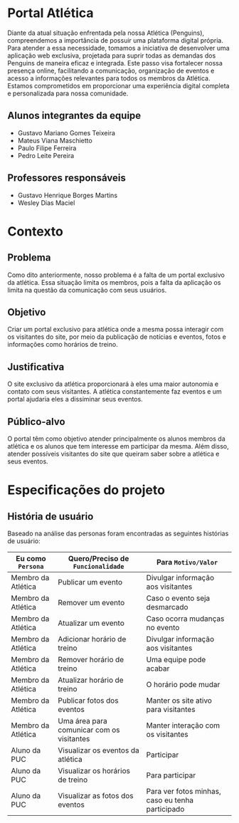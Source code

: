 # Portal Atlética

Diante da atual situação enfrentada pela nossa Atlética (Penguins), compreendemos a importância de possuir uma plataforma digital própria. Para atender a essa necessidade, tomamos a iniciativa de desenvolver uma aplicação web exclusiva, projetada para suprir todas as demandas dos Penguins de maneira eficaz e integrada. Este passo visa fortalecer nossa presença online, facilitando a comunicação, organização de eventos e acesso a informações relevantes para todos os membros da Atlética. Estamos comprometidos em proporcionar uma experiência digital completa e personalizada para nossa comunidade.

## Alunos integrantes da equipe

* Gustavo Mariano Gomes Teixeira
* Mateus Viana Maschietto
* Paulo Filipe Ferreira
* Pedro Leite Pereira

## Professores responsáveis

* Gustavo Henrique Borges Martins
* Wesley Dias Maciel

# Contexto

## Problema

Como dito anteriormente, nosso problema é a falta de um portal exclusivo da atlética. Essa situação limita os membros, pois a falta da aplicação os limita na questão da comunicação com seus usuários.

## Objetivo

Criar um portal exclusivo para atlética onde a mesma possa interagir com os visitantes do site, por meio da publicação de notícias e eventos, fotos e informações como horários de treino.

## Justificativa

O site exclusivo da atlética proporcionará à eles uma maior autonomia e contato com seus visitantes. A atlética constantemente faz eventos e um portal ajudaria eles a dissiminar seus eventos.

## Público-alvo

O portal têm como objetivo atender principalmente os alunos membros da atlética e os alunos que tem interesse em participar da mesma. Além disso, atender possíveis visitantes do site que queiram saber sobre a atlética e seus eventos.

# Especificações do projeto

## História de usuário
Baseado na análise das personas foram encontradas as seguintes histórias de usuário:

| Eu como `Persona` | Quero/Preciso de `Funcionalidade` | Para `Motivo/Valor` |
| --- | --- | --- |
| Membro da Atlética | Publicar um evento | Divulgar informação aos visitantes |
| Membro da Atlética | Remover um evento | Caso o evento seja desmarcado |
| Membro da Atlética | Atualizar um evento | Caso ocorra mudanças no evento |
| Membro da Atlética | Adicionar horário de treino | Divulgar informação aos visitantes |
| Membro da Atlética | Remover horário de treino | Uma equipe pode acabar |
| Membro da Atlética | Atualizar horário de treino | O horário pode mudar |
| Membro da Atlética | Publicar fotos dos eventos | Manter os site ativo para visitantes |
| Membro da Atlética | Uma área para comunicar com os visitantes | Manter interação com os visitantes |
| Aluno da PUC | Visualizar os eventos da atlética | Participar |
| Aluno da PUC | Visualizar os horários de treino | Para participar |
| Aluno da PUC | Visualizar as fotos dos eventos | Para ver fotos minhas, caso eu tenha participado |
